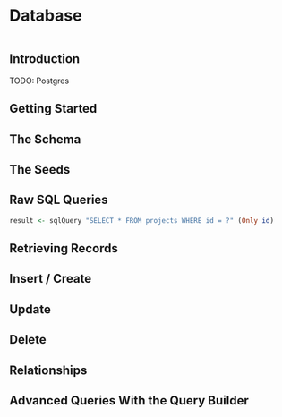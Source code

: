 # Database

```toc
```

## Introduction

TODO: Postgres

## Getting Started

## The Schema

## The Seeds

## Raw SQL Queries

```haskell
result <- sqlQuery "SELECT * FROM projects WHERE id = ?" (Only id)
```

## Retrieving Records

## Insert / Create

## Update

## Delete

## Relationships

## Advanced Queries With the Query Builder

